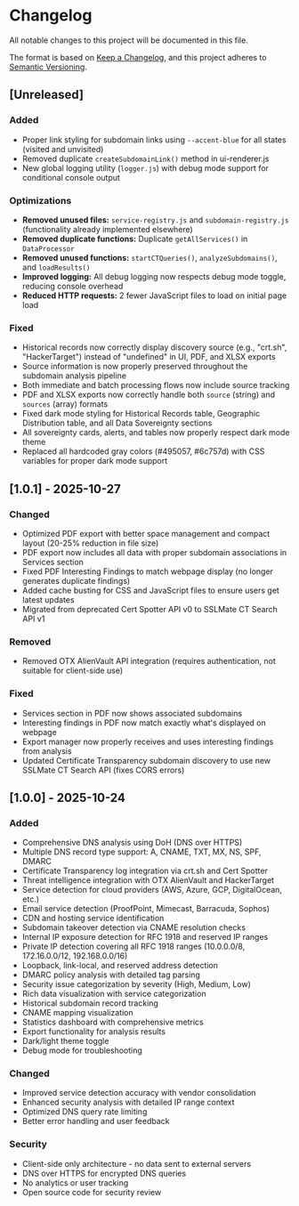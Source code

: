 # Changelog

All notable changes to this project will be documented in this file.

The format is based on [Keep a Changelog](https://keepachangelog.com/en/1.0.0/),
and this project adheres to [Semantic Versioning](https://semver.org/spec/v2.0.0.html).

## [Unreleased]

### Added
- Proper link styling for subdomain links using `--accent-blue` for all states (visited and unvisited)
- Removed duplicate `createSubdomainLink()` method in ui-renderer.js
- New global logging utility (`logger.js`) with debug mode support for conditional console output

### Optimizations
- **Removed unused files:** `service-registry.js` and `subdomain-registry.js` (functionality already implemented elsewhere)
- **Removed duplicate functions:** Duplicate `getAllServices()` in `DataProcessor`
- **Removed unused functions:** `startCTQueries()`, `analyzeSubdomains()`, and `loadResults()`
- **Improved logging:** All debug logging now respects debug mode toggle, reducing console overhead
- **Reduced HTTP requests:** 2 fewer JavaScript files to load on initial page load

### Fixed
- Historical records now correctly display discovery source (e.g., "crt.sh", "HackerTarget") instead of "undefined" in UI, PDF, and XLSX exports
- Source information is now properly preserved throughout the subdomain analysis pipeline
- Both immediate and batch processing flows now include source tracking
- PDF and XLSX exports now correctly handle both `source` (string) and `sources` (array) formats
- Fixed dark mode styling for Historical Records table, Geographic Distribution table, and all Data Sovereignty sections
- All sovereignty cards, alerts, and tables now properly respect dark mode theme
- Replaced all hardcoded gray colors (#495057, #6c757d) with CSS variables for proper dark mode support

## [1.0.1] - 2025-10-27

### Changed
- Optimized PDF export with better space management and compact layout (20-25% reduction in file size)
- PDF export now includes all data with proper subdomain associations in Services section
- Fixed PDF Interesting Findings to match webpage display (no longer generates duplicate findings)
- Added cache busting for CSS and JavaScript files to ensure users get latest updates
- Migrated from deprecated Cert Spotter API v0 to SSLMate CT Search API v1

### Removed
- Removed OTX AlienVault API integration (requires authentication, not suitable for client-side use)

### Fixed
- Services section in PDF now shows associated subdomains
- Interesting findings in PDF now match exactly what's displayed on webpage
- Export manager now properly receives and uses interesting findings from analysis
- Updated Certificate Transparency subdomain discovery to use new SSLMate CT Search API (fixes CORS errors)

## [1.0.0] - 2025-10-24

### Added
- Comprehensive DNS analysis using DoH (DNS over HTTPS)
- Multiple DNS record type support: A, CNAME, TXT, MX, NS, SPF, DMARC
- Certificate Transparency log integration via crt.sh and Cert Spotter
- Threat intelligence integration with OTX AlienVault and HackerTarget
- Service detection for cloud providers (AWS, Azure, GCP, DigitalOcean, etc.)
- Email service detection (ProofPoint, Mimecast, Barracuda, Sophos)
- CDN and hosting service identification
- Subdomain takeover detection via CNAME resolution checks
- Internal IP exposure detection for RFC 1918 and reserved IP ranges
- Private IP detection covering all RFC 1918 ranges (10.0.0.0/8, 172.16.0.0/12, 192.168.0.0/16)
- Loopback, link-local, and reserved address detection
- DMARC policy analysis with detailed tag parsing
- Security issue categorization by severity (High, Medium, Low)
- Rich data visualization with service categorization
- Historical subdomain record tracking
- CNAME mapping visualization
- Statistics dashboard with comprehensive metrics
- Export functionality for analysis results
- Dark/light theme toggle
- Debug mode for troubleshooting

### Changed
- Improved service detection accuracy with vendor consolidation
- Enhanced security analysis with detailed IP range context
- Optimized DNS query rate limiting
- Better error handling and user feedback

### Security
- Client-side only architecture - no data sent to external servers
- DNS over HTTPS for encrypted DNS queries
- No analytics or user tracking
- Open source code for security review

